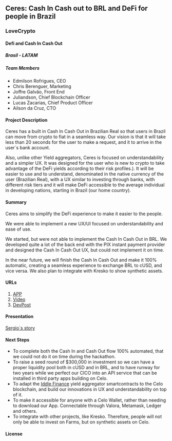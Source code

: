 ## Ceres: Cash In Cash out to BRL and DeFi for people in Brazil
### LoveCrypto
#### Defi and Cash In Cash Out

##### Brasil - LATAM

##### Team Members
- Edmilson Rofrigues, CEO
- Chris Berenguer, Marketing
- Joffre Galvão, Front End
- Juliandson, Chief Blockchain Officer
- Lucas Zacarias, Chief Product Officer
- Ailson da Cruz, CTO

#### Project Description
Ceres has a built in Cash In Cash Out in Brazilian Real so that users in Brazil can move from crypto to fiat in a seamless way. Our vision is that it will take less than 20 seconds for the user to make a request, and it to arrive in the user´s bank account.

Also, unlike other Yield aggregators, Ceres is focused on understandability and a simpler UX. It was designed for the user who is new to crypto to take advantage of the DeFi yields according to their risk profiles.). It will be easier to use and to understand, denominated in the native currency of the user (Brazilian Real), with a UX similar to investing through banks, with different risk tiers and it will make DeFi accessible to the average individual in developing nations, starting in Brazil (our home country).

#### Summary
Ceres aims to simplify the DeFi experience to make it easier to the people. 

We were able to implement a new UX/UI focused on understandability and ease of use. 

We started, but were not able to implement the Cash In Cash Out in BRL. We developed quite a lot of the back end with the PIX instant payment provider and designed the Cash In Cash Out UX, but could not implement it on time. 

In the near future, we will finish the Cash In Cash Out and make it 100% automatic, creating a seamless experience to exchange BRL to cUSD, and vice versa. We also plan to integrate with Kresko to show synthetic assets.

#### URLs
1) [APP](https://play.google.com/store/apps/details?id=br.com.ceres.app)
2) [Video](https://youtu.be/5vjkJDdEoT4)
3) [DevPost](https://devpost.com/software/ceres-yield-aggregator-for-the-people)

#### Presentation
[Sergio´s story](https://docs.google.com/presentation/d/1sk-I4jDRz6c_dwLrkRTlVehWEM5I7vY4l6NKLnHvTc8/edit?usp=sharing)

#### Next Steps
- To complete both the Cash In and Cash Out flow 100% automated, that we could not do it on time during the hackathon.
- To raise a seed round of $300,000 in investment so we can have a proper liquidity pool both in cUSD and in BRL, and to have runway for two years while we perfect our CICO into an API service that can be installed in third party apps building on Celo.
- To adapt the [Iddle Finance](https://idle.finance/#/) yield aggregator smartcontracts to the Celo blockchain, and build our innovations in UX and understandability on top of it.
- To make it accessible for anyone with a Celo Wallet, rather than needing to download our App. Connectable through Valora, Metamask, Ledger and others.
- To integrate with other projects, like Kresko. Therefore, people will not only be able to invest on Farms, but on synthetic assets on Celo.

#### License

